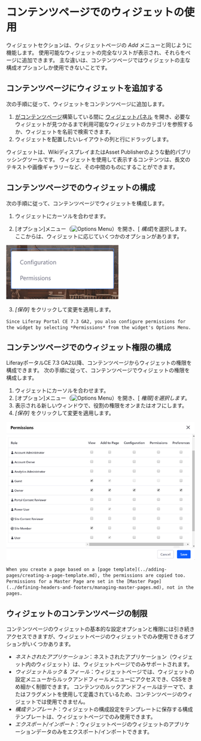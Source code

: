 # コンテンツページでのウィジェットの使用

ウィジェットセクションは、ウィジェットページ</a>の
*Add* メニューと同じように機能します。 使用可能なウィジェットの完全なリストが表示され、それらをページに追加できます。 主な違いは、コンテンツページではウィジェットの主な構成オプションしか使用できないことです。</p> 



## コンテンツページにウィジェットを追加する

次の手順に従って、ウィジェットをコンテンツページに追加します。

1.  [がコンテンツページ](./building-content-pages.md)構築している間に [ウィジェットパネル](./content-pages-overview.md#widgets) を開き、必要なウィジェットが見つかるまで利用可能なウィジェットのカテゴリを参照するか、ウィジェットを名前で検索できます。
2.  ウィジェットを配置したいレイアウトの列と行にドラッグします。

ウィジェットは、WikiディスプレイまたはAsset Publisherのような動的パブリッシングツールです。 ウィジェットを使用して表示するコンテンツは、長文のテキストや画像ギャラリーなど、その中間のものにすることができます。



## コンテンツページでのウィジェットの構成

次の手順に従って、コンテンツページでウィジェットを構成します。

1.  ウィジェットにカーソルを合わせます。

2.  [オプション]メニュー（![Options Menu](../../../images/icon-app-options.png)）を開き、[ *構成*]を選択します。 ここからは、ウィジェットに応じていくつかのオプションがあります。
   
   ![コンテンツメニューのウィジェットは、オプションメニューから設定できます。](./using-widgets-on-content-pages/images/01.png)

3.  *[保存]* をクリックして変更を適用します。

<!-- end list -->

```{note}
Since Liferay Portal CE 7.3 GA2, you also configure permissions for the widget by selecting *Permissions* from the widget's Options Menu.
```




## コンテンツページでのウィジェット権限の構成

LiferayポータルCE 7.3 GA2以降、コンテンツページからウィジェットの権限を構成できます。 次の手順に従って、コンテンツページでウィジェットの権限を構成します。

1.  ウィジェットにカーソルを合わせます。
2.  [オプション]メニュー（![Options Menu](../../../images/icon-app-options.png)）を開き、[ *権限]を選択します*。
3.  表示される新しいウィンドウで、役割の権限をオンまたはオフにします。
4.  *[保存]* をクリックして変更を適用します。

![コンテンツメニューのウィジェットの権限は、オプションメニューから設定できます。](./using-widgets-on-content-pages/images/02.png)



```{note}
When you create a page based on a [page template](../adding-pages/creating-a-page-template.md), the permissions are copied too. Permissions for a Master Page are set in the [Master Page](../defining-headers-and-footers/managing-master-pages.md), not in the pages.
```




## ウィジェットのコンテンツページの制限

コンテンツページのウィジェットの基本的な設定オプションと権限には引き続きアクセスできますが、ウィジェットページのウィジェットでのみ使用できるオプションがいくつかあります。

  - *ネストされたアプリケーション*：ネストされたアプリケーション（ウィジェット内のウィジェット）は、ウィジェットページでのみサポートされます。
  - *ウィジェットルック & フィール*：ウィジェットページでは、ウィジェットの設定メニューからルックアンドフィールメニューにアクセスでき、CSSをきめ細かく制御できます。 コンテンツのルックアンドフィールはテーマで、またはフラグメントを使用して定義されているため、コンテンツページのウィジェットでは使用できません。
  - *構成テンプレート*：ウィジェットの構成設定をテンプレートに保存する構成テンプレートは、ウィジェットページでのみ使用できます。
  - *エクスポート/インポート*：ウィジェットページのウィジェットのアプリケーションデータのみをエクスポート/インポートできます。
